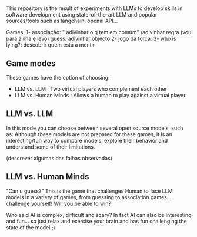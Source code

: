 # 
This repository is the result of experiments with LLMs to develop skills in software development using state-of-the-art LLM and popular sources/tools such as langchain, openai API...

Games:
1- associação: " adivinhar o q tem em comum" /adivinhar regra (vou para a ilha e levo)
guess: adivinhar objecto
2- jogo da forca: 
3- who is lying?: descobrir quem está a mentir


## Game modes
These games have the option of choosing:
- LLM vs. LLM
   : Two virtual players who complement each other
- LLM vs. Human Minds
   : Allows a human to play against a virtual player.

## LLM vs. LLM
In this mode you can choose between several open source models, such as:
Although these models are not prepared for these games, it is an interesting/fun way to compare models, explore their behavior and understand some of their limitations.

(descrever algumas das falhas observadas)

## LLM vs. Human Minds
"Can u guess?" This is the game that challenges Human to face LLM models in a variety of games, from guessing to association games... challenge yourself! Will you be able to win?

Who said AI is complex, difficult and scary? In fact AI can also be interesting and fun...  so just relax and exercise your brain and has fun challenging the state of the model ;)
